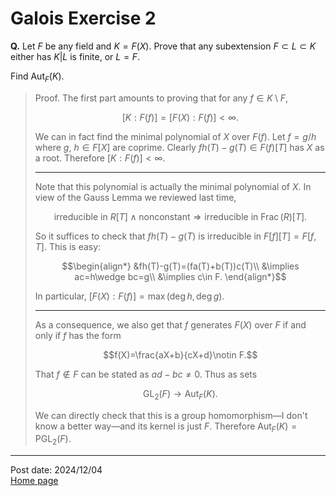 # Galois Exercise 2

**Q.** Let $F$ be any field and $K=F(X)$. Prove that any subextension $F\subset L\subset K$ either has $K\vert L$ is finite, or $L=F$.

Find $\operatorname{Aut}_F(K)$.

> Proof. The first part amounts to proving that for any $f\in K\setminus F$,
>
> $$[K:F(f)]=[F(X):F(f)]<\infty.$$
>
> We can in fact find the minimal polynomial of $X$ over $F(f)$. Let $f=g/h$ where $g$, $h\in F[X]$ are coprime. Clearly $fh(T)-g(T)\in F(f)[T]$ has $X$ as a root. Therefore $[K:F(f)]<\infty$.
>
> ---
>
> Note that this polynomial is actually the minimal polynomial of $X$. In view of the Gauss Lemma we reviewed last time,
>
> $$\text{irreducible in }R[T]\wedge\text{nonconstant}\Longrightarrow\text{irreducible in }\operatorname{Frac}(R)[T].$$
>
> So it suffices to check that $fh(T)-g(T)$ is irreducible in $F[f][T]=F[f,T]$. This is easy:
>
> $$\begin{align*}
>    &fh(T)-g(T)=(fa(T)+b(T))c(T)\\ &\implies ac=h\wedge bc=g\\ &\implies c\in F.
> \end{align*}$$
>
> In particular, $[F(X):F(f)]=\max(\deg h,\deg g).$
>
> ---
>
> As a consequence, we also get that $f$ generates $F(X)$ over $F$ if and only if $f$ has the form
>
> $$f(X)=\frac{aX+b}{cX+d}\notin F.$$
>
> That $f\notin F$ can be stated as $ad-bc\neq 0$. Thus as sets
>
> $$\operatorname{GL}_2(F)\longrightarrow\operatorname{Aut}_F(K).$$
>
> We can directly check that this is a group homomorphism&mdash;I don't know a better way&mdash;and its kernel is just $F$. Therefore $\operatorname{Aut}_F(K)=\operatorname{PGL}_2(F)$.

---
Post date: 2024/12/04 \
[Home page](https://caelestia.github.io)